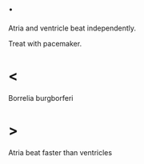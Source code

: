 # .

Atria and ventricle beat independently.

Treat with pacemaker.

# <

Borrelia burgborferi

# >

Atria beat faster than ventricles
